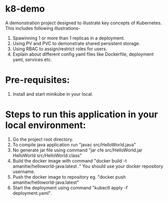 # k8-demo
A demonstration project designed to illustrate key concepts of Kubernetes. This includes following illustrations-
1. Spawinning 1 or more than 1 replicas in a deployment.
2. Using PV and PVC to demonstrate shared persistent storage.
3. Using RBAC to assign/restrict roles for users.
4. Explain about different config yaml files like Dockerfile, deployment yaml, services etc.

# Pre-requisites:
1. Install and start minikube in your local.

# Steps to run this application in your local environment:

1. Go the project root directory.
2. To compile java application run  "javac src/HelloWorld.java"
3. No generate jar file using command "jar cfe src/HelloWorld.jar HelloWorld src/HelloWorld.class"
4. Build the docker image with command "docker build -t amanitw/helloworld-java:latest ." You should use your docker repository username.
5. Push the docker image to repository eg. "docker push amanitw/helloworld-java:latest"
6. Start the deployment using command "kubectl apply -f deployment.yaml".


